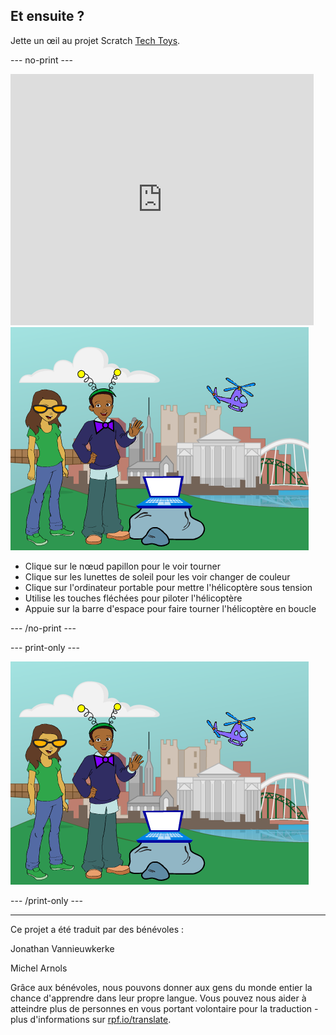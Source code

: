 ## Et ensuite ?

Jette un œil au projet Scratch [Tech Toys](https://projects.raspberrypi.org/fr-FR/projects/tech-toys).

--- no-print ---

<div class="scratch-preview">
  <iframe allowtransparency="true" width="485" height="402" src="https://scratch.mit.edu/projects/embed/301514002/?autostart=false" frameborder="0" scrolling="no"></iframe>
  <img src="images/toys-final.png">
</div>

+ Clique sur le nœud papillon pour le voir tourner
+ Clique sur les lunettes de soleil pour les voir changer de couleur
+ Clique sur l'ordinateur portable pour mettre l'hélicoptère sous tension
+ Utilise les touches fléchées pour piloter l'hélicoptère
+ Appuie sur la barre d'espace pour faire tourner l'hélicoptère en boucle

--- /no-print ---

--- print-only ---

![projet terminé](images/toys-final.png)

--- /print-only ---


***
Ce projet a été traduit par des bénévoles :

Jonathan Vannieuwkerke

Michel Arnols

Grâce aux bénévoles, nous pouvons donner aux gens du monde entier la chance d'apprendre dans leur propre langue. Vous pouvez nous aider à atteindre plus de personnes en vous portant volontaire pour la traduction - plus d'informations sur [rpf.io/translate](https://rpf.io/translate).
